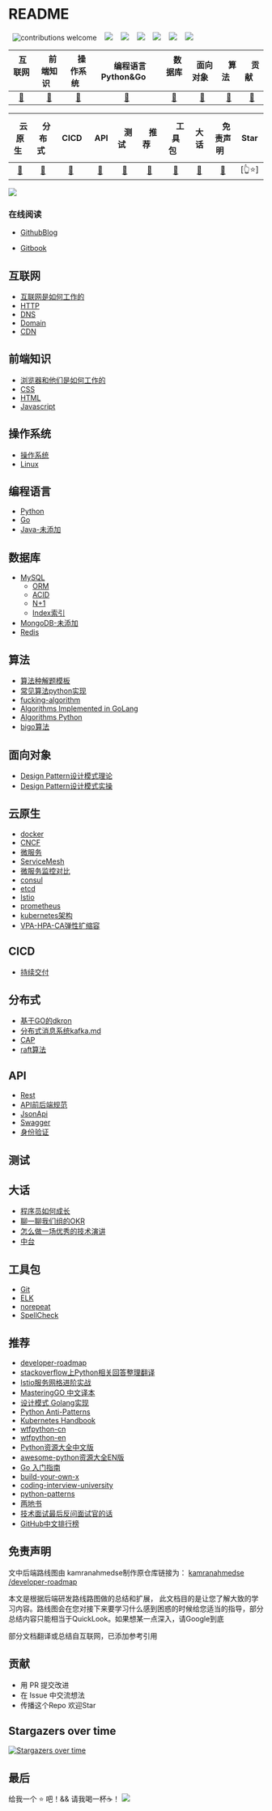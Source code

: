 # README

&nbsp; ![contributions welcome](https://img.shields.io/static/v1.svg?label=Contributions&message=Welcome&style=flat-square&color=blueviolet)&nbsp;
&nbsp; ![](https://img.shields.io/github/license/dasydong/interview)&nbsp;
&nbsp; ![](https://badgen.net/github/stars/dasydong/interview)&nbsp;
&nbsp; ![](https://badgen.net/github/forks/dasydong/interview)&nbsp;
&nbsp; ![](https://img.shields.io/github/repo-size/dasydong/interview?color=orange)&nbsp;
&nbsp; ![](https://badgen.net/github/last-commit/dasydong/interview)&nbsp;
&nbsp; <a href="https://gitstar-ranking.com/repositories"> <img src="https://badgen.net/badge/Rank/999?icon=github&color=4ab8a1"></a>


| &nbsp;互联网 &nbsp;&nbsp; |  &nbsp; &nbsp;前端知识 &nbsp;&nbsp;|  &nbsp;&nbsp; 操作系统 &nbsp;&nbsp;|  &nbsp;&nbsp; 编程语言 Python&Go &nbsp;&nbsp;|  &nbsp;&nbsp; 数据库  &nbsp; &nbsp;|&nbsp;&nbsp;面向对象&nbsp;&nbsp;| &nbsp;&nbsp; 算法 &nbsp;&nbsp;| &nbsp;&nbsp; 贡献 &nbsp;&nbsp;
|:----: | :----: | :---: | :----: | :---: | :----: | :----: | :----: |
| [🔨](#互联网) | [🔨](#前端知识) | [🔨](#操作系统) | [🔨](#编程语言) | [🔨](#数据库) | [🔨](#面向对象)| [🔨](#算法)| [🔨](#贡献)

|&nbsp;&nbsp; 云原生 &nbsp;| &nbsp;&nbsp; 分布式 &nbsp; |  &nbsp; &nbsp;CICD &nbsp;|&nbsp; &nbsp;API &nbsp;|  &nbsp; &nbsp;测试 &nbsp;&nbsp;|&nbsp;&nbsp;&nbsp;推荐&nbsp;&nbsp;&nbsp;| &nbsp; &nbsp; 工具包&nbsp; &nbsp;|  &nbsp;&nbsp; 大话 &nbsp;&nbsp;|  &nbsp;&nbsp; 免责声明 &nbsp;&nbsp;|  &nbsp;&nbsp; Star &nbsp;&nbsp;
| :----: | :----: | :----: | :----: | :----: | :----: | :----: | :----: | :----: | :----: |
| [🔨](#云原生)| [🔨](#分布式)|  [🔨](#CICD)|[🔨](#API)| [🔨](#测试)|[🔨](#推荐)| [🔨](#工具包)| [🔨](#大话)|[🔨](#免责声明)|[👆⭐]|

![](https://dasydong.github.io/img/backend-map-c.png)

### 在线阅读

* [GithubBlog](https://dasydong.github.io/interview/)

* [Gitbook](https://dasydong.gitbook.io/interview/)

## 互联网

* [互联网是如何工作的](notes/how-does-the-internet-work.md)
* [HTTP](notes/http.md)
* [DNS](notes/http.md)
* [Domain](notes/http.md)
* [CDN](notes/http.md)

## 前端知识

* [浏览器和他们是如何工作的](notes/frontend.md)
* [CSS](notes/frontend.md)
* [HTML](notes/frontend.md)
* [Javascript](notes/frontend.md)

## 操作系统

* [操作系统](notes/system.md)
* [Linux](https://github.com/CyC2018/CS-Notes/blob/master/notes/Linux.md)

## 编程语言

* [Python](notes/python.md)
* [Go](notes/go.md)
* [Java-未添加](https://github.com/DasyDong/interview/tree/25d298f93ce792176a4feaff7d715ce40a288bce/notes/java.md)

## 数据库

* [MySQL](notes/mysql.md)
  * [ORM](notes/mysql.md)
  * [ACID](notes/mysql.md)
  * [N+1](notes/mysql.md)
  * [Index索引](notes/mysql.md)
* [MongoDB-未添加](https://github.com/DasyDong/interview/tree/25d298f93ce792176a4feaff7d715ce40a288bce/notes/mongodb.md)
* [Redis](notes/redis.md)

## 算法

* [算法种解题模板](notes/algorithm.md)
* [常见算法python实现](notes/algorithm_code.md)
* [fucking-algorithm](https://github.com/labuladong/fucking-algorithm)
* [Algorithms Implemented in GoLang](https://github.com/TheAlgorithms/Go)
* [Algorithms Python](https://github.com/TheAlgorithms/Python)
* [bigo算法](https://www.bigocheatsheet.com/)

## 面向对象

* [Design Pattern设计模式理论](notes/design_pattern.md)
* [Design Pattern设计模式实操](https://github.com/DasyDong/interview/tree/25d298f93ce792176a4feaff7d715ce40a288bce/code/design_pattern/创建型模式-单例模式.py)

## 云原生

* [docker](notes/docker.md)
* [CNCF](notes/cncf.md)
* [微服务](notes/microservice.md)
* [ServiceMesh](notes/servicemesh.md)
* [微服务监控对比](notes/monitor.md)
* [consul](notes/consul.md)
* [etcd](notes/etcd.md)
* [Istio](notes/istio.md)
* [prometheus](notes/prometheus.md)
* [kubernetes架构](notes/kubernetes.md)
* [VPA-HPA-CA弹性扩缩容](notes/kubernetes_vpa_hpa_ca.md)

## CICD

* [持续交付](notes/cicd.md)

## 分布式

* [基于GO的dkron](notes/dkron.md)
* [分布式消息系统kafka.md](notes/kafka.md)
* [CAP](notes/cap.md)
* [raft算法](notes/raft.md)

## API

* [Rest](notes/api.md)
* [API前后端规范](notes/api_guide.md)
* [JsonApi](notes/api.md)
* [Swagger](notes/api.md)
* [身份验证](notes/api.md)

## 测试

## 大话

* [程序员如何成长](notes/be_programmer.md)
* [聊一聊我们组的OKR](notes/okr.md)
* [怎么做一场优秀的技术演讲](notes/talk.md)
* [中台](notes/zhongtai.md)

## 工具包

* [Git](notes/git.md)
* [ELK](notes/elk.md)
* [norepeat](https://github.com/DasyDong/python-norepeat)
* [SpellCheck](https://github.com/DasyDong/spell-check-go)

## 推荐

* [developer-roadmap](https://github.com/kamranahmedse/developer-roadmap)
* [stackoverflow上Python相关回答整理翻译](https://github.com/wklken/stackoverflow-py-top-qa)
* [Istio服务网格进阶实战](https://github.com/servicemesher/istio-handbook)
* [MasteringGO 中文译本](https://github.com/hantmac/Mastering_Go_ZH_CN)
* [设计模式 Golang实现](https://github.com/senghoo/golang-design-pattern)
* [Python Anti-Patterns](https://github.com/quantifiedcode/python-anti-patterns)
* [Kubernetes Handbook ](https://github.com/feiskyer/kubernetes-handbook)
* [wtfpython-cn](https://github.com/leisurelicht/wtfpython-cn)
* [wtfpython-en](https://github.com/satwikkansal/wtfpython)
* [Python资源大全中文版](https://github.com/jobbole/awesome-python-cn)
* [awesome-python资源大全EN版](https://github.com/vinta/awesome-python)
* [Go 入门指南](https://github.com/unknwon/the-way-to-go_ZH_CN)
* [build-your-own-x](https://github.com/danistefanovic/build-your-own-x)
* [coding-interview-university](https://github.com/jwasham/coding-interview-university)
* [python-patterns](https://github.com/faif/python-patterns)
* [两地书](https://www.cnblogs.com/xiexj/p/9108020.html)
* [技术面试最后反问面试官的话](https://github.com/yifeikong/reverse-interview-zh)
* [GitHub中文排行榜](https://github.com/kon9chunkit/GitHub-Chinese-Top-Charts)

## 免责声明

文中后端路线图由 kamranahmedse制作原仓库链接为： [kamranahmedse /developer-roadmap](https://github.com/kamranahmedse/developer-roadmap)

本文是根据后端研发路线路图做的总结和扩展， 此文档目的是让您了解大致的学习内容。路线图会在您对接下来要学习什么感到困惑的时候给您适当的指导，部分总结内容只能相当于QuickLook。如果想某一点深入，请Google到底

部分文档翻译或总结自互联网，已添加参考引用

## 贡献

* 用 PR 提交改进
* 在 Issue 中交流想法
* 传播这个Repo 欢迎Star

## Stargazers over time

[![Stargazers over time](https://starchart.cc/DasyDong/interview.svg)](https://starchart.cc/DasyDong/interview)

## 最后

给我一个 ⭐ 吧！&& 请我喝一杯☕️！ ![](.gitbook/assets/WechatIMG95.jpeg)

